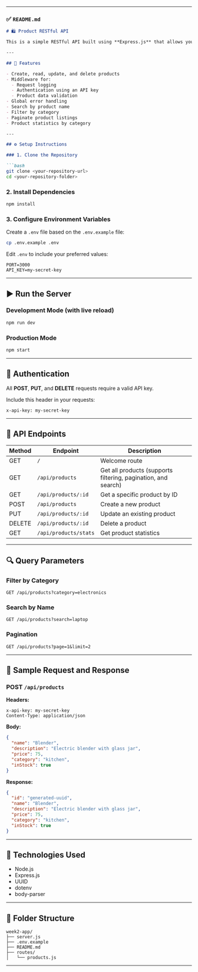

---

### ✅ `README.md`

````markdown
# 🛍️ Product RESTful API

This is a simple RESTful API built using **Express.js** that allows you to manage products. It supports full CRUD operations, authentication using an API key, logging middleware, and extra features like search, filtering, pagination, and statistics.

---

## 🚀 Features

- Create, read, update, and delete products
- Middleware for:
  - Request logging
  - Authentication using an API key
  - Product data validation
- Global error handling
- Search by product name
- Filter by category
- Paginate product listings
- Product statistics by category

---

## ⚙️ Setup Instructions

### 1. Clone the Repository

```bash
git clone <your-repository-url>
cd <your-repository-folder>
````

### 2. Install Dependencies

```bash
npm install
```

### 3. Configure Environment Variables

Create a `.env` file based on the `.env.example` file:

```bash
cp .env.example .env
```

Edit `.env` to include your preferred values:

```env
PORT=3000
API_KEY=my-secret-key
```

---

## ▶️ Run the Server

### Development Mode (with live reload)

```bash
npm run dev
```

### Production Mode

```bash
npm start
```

---

## 🔐 Authentication

All **POST**, **PUT**, and **DELETE** requests require a valid API key.

Include this header in your requests:

```
x-api-key: my-secret-key
```

---

## 📡 API Endpoints

| Method | Endpoint              | Description                                                   |
| ------ | --------------------- | ------------------------------------------------------------- |
| GET    | `/`                   | Welcome route                                                 |
| GET    | `/api/products`       | Get all products (supports filtering, pagination, and search) |
| GET    | `/api/products/:id`   | Get a specific product by ID                                  |
| POST   | `/api/products`       | Create a new product                                          |
| PUT    | `/api/products/:id`   | Update an existing product                                    |
| DELETE | `/api/products/:id`   | Delete a product                                              |
| GET    | `/api/products/stats` | Get product statistics                                        |

---

## 🔍 Query Parameters

### Filter by Category

```
GET /api/products?category=electronics
```

### Search by Name

```
GET /api/products?search=laptop
```

### Pagination

```
GET /api/products?page=1&limit=2
```

---

## 🧪 Sample Request and Response

### POST `/api/products`

**Headers:**

```http
x-api-key: my-secret-key
Content-Type: application/json
```

**Body:**

```json
{
  "name": "Blender",
  "description": "Electric blender with glass jar",
  "price": 75,
  "category": "kitchen",
  "inStock": true
}
```

**Response:**

```json
{
  "id": "generated-uuid",
  "name": "Blender",
  "description": "Electric blender with glass jar",
  "price": 75,
  "category": "kitchen",
  "inStock": true
}
```

---

## 🧠 Technologies Used

* Node.js
* Express.js
* UUID
* dotenv
* body-parser

---

## 📁 Folder Structure

```
week2-app/
├── server.js
├── .env.example
├── README.md
├── routes/
│   └── products.js

```

---
